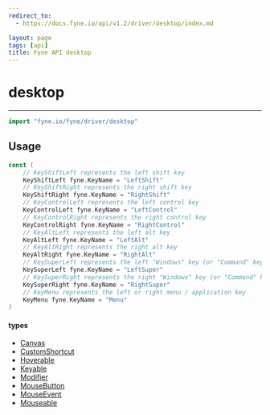 ```yaml
---
redirect_to:
  - https://docs.fyne.io/api/v1.2/driver/desktop/index.md

layout: page
tags: [api]
title: Fyne API desktop
---
```



# desktop
---
```go
import "fyne.io/fyne/driver/desktop"
```


## Usage

```go
const (
	// KeyShiftLeft represents the left shift key
	KeyShiftLeft fyne.KeyName = "LeftShift"
	// KeyShiftRight represents the right shift key
	KeyShiftRight fyne.KeyName = "RightShift"
	// KeyControlLeft represents the left control key
	KeyControlLeft fyne.KeyName = "LeftControl"
	// KeyControlRight represents the right control key
	KeyControlRight fyne.KeyName = "RightControl"
	// KeyAltLeft represents the left alt key
	KeyAltLeft fyne.KeyName = "LeftAlt"
	// KeyAltRight represents the right alt key
	KeyAltRight fyne.KeyName = "RightAlt"
	// KeySuperLeft represents the left "Windows" key (or "Command" key on macOS)
	KeySuperLeft fyne.KeyName = "LeftSuper"
	// KeySuperRight represents the right "Windows" key (or "Command" key on macOS)
	KeySuperRight fyne.KeyName = "RightSuper"
	// KeyMenu represents the left or right menu / application key
	KeyMenu fyne.KeyName = "Menu"
)
```

#### types

 * [Canvas](canvas.html)
 * [CustomShortcut](customshortcut.html)
 * [Hoverable](hoverable.html)
 * [Keyable](keyable.html)
 * [Modifier](modifier.html)
 * [MouseButton](mousebutton.html)
 * [MouseEvent](mouseevent.html)
 * [Mouseable](mouseable.html)

